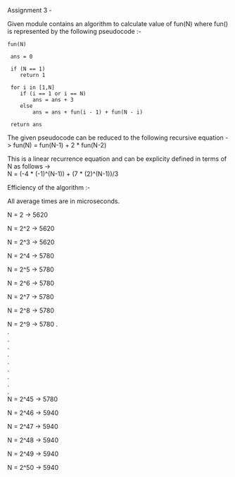 Assignment 3 -

Given module contains an algorithm to calculate value of fun(N) where fun() is represented by the following pseudocode :-

    fun(N)   
    
     ans = 0  

     if (N == 1)  
        return 1  

     for i in [1,N]  
        if (i == 1 or i == N)  
            ans = ans + 3  
        else  
            ans = ans + fun(i - 1) + fun(N - i)  
  
     return ans  

The given pseudocode can be reduced to the following recursive equation -> fun(N) = fun(N-1) + 2 * fun(N-2)

This is a linear recurrence equation and can be explicity defined in terms of N as follows ->  
N = (-4 * (-1)^(N-1)) + (7 * (2)^(N-1))/3

Efficiency of the algorithm :-


All average times are in microseconds.


N = 2 -> 5620

N = 2^2 -> 5620

N = 2^3 -> 5620

N = 2^4 -> 5780

N = 2^5 -> 5780

N = 2^6 -> 5780

N = 2^7 -> 5780

N = 2^8 -> 5780

N = 2^9 -> 5780
.  
.  
.  
.  
.  
.  
.  
.  
.  
.  
N = 2^45 -> 5780

N = 2^46 -> 5940

N = 2^47 -> 5940

N = 2^48 -> 5940

N = 2^49 -> 5940

N = 2^50 -> 5940
